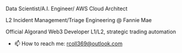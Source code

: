 Data Scientist/A.I. Engineer/ AWS Cloud Architect

L2 Incident Management/Triage Engineering @ Fannie Mae

Official Algorand Web3 Developer L1/L2, strategic trading automation

- 📫 How to reach me: rcoll369@outlook.com

<!---
collerepo/collerepo is a ✨ special ✨ repository because its `README.md` (this file) appears on your GitHub profile.
You can click the Preview link to take a look at your changes.
--->
